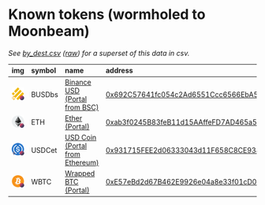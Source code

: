 
Known tokens (wormholed to Moonbeam)
===================================
_See [by_dest.csv](by_dest.csv) ([raw](https://raw.githubusercontent.com/certusone/wormhole-token-list/main/content/by_dest.csv)) for a superset of this data in csv._

  
| img                                                                                                  | symbol   | name                                                                       | address                                                                                                            |   decimals | origin   | sourceAddress                                                                                                         |   sourceDecimals | markets                                  | symbol   |
|:-----------------------------------------------------------------------------------------------------|:---------|:---------------------------------------------------------------------------|:-------------------------------------------------------------------------------------------------------------------|-----------:|:---------|:----------------------------------------------------------------------------------------------------------------------|-----------------:|:-----------------------------------------|:-----------------|
| ![BUSDbs](https://raw.githubusercontent.com/certusone/wormhole-token-list/main/assets/BUSDbs_wh.png) | BUSDbs   | [Binance USD (Portal from BSC)](http://coingecko.com/en/coins/binance-usd) | [0x692C57641fc054c2Ad6551Ccc6566EbA599de1BA](https://moonscan.io/token/0x692C57641fc054c2Ad6551Ccc6566EbA599de1BA) |         18 | bsc      | [0xe9e7cea3dedca5984780bafc599bd69add087d56](https://bscscan.com/address/0xe9e7cea3dedca5984780bafc599bd69add087d56)  |               18 | [stellaswap](https://app.stellaswap.com) | BUSDbs           |
| ![ETH](https://raw.githubusercontent.com/certusone/wormhole-token-list/main/assets/ETH_wh.png)       | ETH      | [Ether (Portal)](http://coingecko.com/en/coins/ether)                      | [0xab3f0245B83feB11d15AAffeFD7AD465a59817eD](https://moonscan.io/token/0xab3f0245B83feB11d15AAffeFD7AD465a59817eD) |         18 | ethereum | [0xc02aaa39b223fe8d0a0e5c4f27ead9083c756cc2](https://etherscan.io/address/0xc02aaa39b223fe8d0a0e5c4f27ead9083c756cc2) |               18 | [stellaswap](https://app.stellaswap.com) | ETH              |
| ![USDCet](https://raw.githubusercontent.com/certusone/wormhole-token-list/main/assets/USDCet_wh.png) | USDCet   | [USD Coin (Portal from Ethereum)](http://coingecko.com/en/coins/usd-coin)  | [0x931715FEE2d06333043d11F658C8CE934aC61D0c](https://moonscan.io/token/0x931715FEE2d06333043d11F658C8CE934aC61D0c) |          6 | ethereum | [0xa0b86991c6218b36c1d19d4a2e9eb0ce3606eb48](https://etherscan.io/address/0xa0b86991c6218b36c1d19d4a2e9eb0ce3606eb48) |                6 | [stellaswap](https://app.stellaswap.com) | USDCet           |
| ![WBTC](https://raw.githubusercontent.com/certusone/wormhole-token-list/main/assets/WBTC_wh.png)     | WBTC     | [Wrapped BTC (Portal)](http://coingecko.com/en/coins/wrapped-bitcoin)      | [0xE57eBd2d67B462E9926e04a8e33f01cD0D64346D](https://moonscan.io/token/0xE57eBd2d67B462E9926e04a8e33f01cD0D64346D) |          8 | ethereum | [0x2260fac5e5542a773aa44fbcfedf7c193bc2c599](https://etherscan.io/address/0x2260fac5e5542a773aa44fbcfedf7c193bc2c599) |                8 | [stellaswap](https://app.stellaswap.com) | WBTC             |